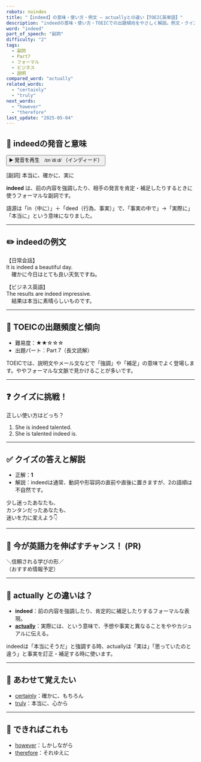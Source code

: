 ```yaml
---
robots: noindex
title: "【indeed】の意味・使い方・例文 ― actuallyとの違い【TOEIC英単語】"
description: "indeedの意味・使い方・TOEICでの出題傾向をやさしく解説。例文・クイズ付きでactuallyとの違いもわかりやすく学べます。"
word: "indeed"
part_of_speech: "副詞"
difficulty: "2"
tags:
  - 副詞
  - Part7
  - フォーマル
  - ビジネス
  - 説明
compared_word: "actually"
related_words:
  - "certainly"
  - "truly"
next_words:
  - "however"
  - "therefore"
last_update: "2025-05-04"
---
```


## 🔰 indeedの発音と意味

<button class="play-audio" onclick="playTTS('indeed')">
  <span class="play-audio-main">
    ▶️ 発音を再生　/ɪnˈdiːd/
  </span>
  <span class="play-audio-sub">
    （インディード）
  </span>
</button>

[副詞] 本当に、確かに、実に

**indeed** は、前の内容を強調したり、相手の発言を肯定・補足したりするときに使うフォーマルな副詞です。

語源は「in（中に）」＋「deed（行為、事実）」で、「事実の中で」→「実際に」「本当に」という意味になりました。

---

## ✏️ indeedの例文

【日常会話】  
It is indeed a beautiful day.  
　確かに今日はとても良い天気ですね。

【ビジネス英語】  
The results are indeed impressive.  
　結果は本当に素晴らしいものです。

---

## 🎯 TOEICの出題頻度と傾向

- 難易度：★★☆☆☆
- 出題パート：Part 7（長文読解）

TOEICでは、説明文やメール文などで「強調」や「補足」の意味でよく登場します。ややフォーマルな文脈で見かけることが多いです。

---

## ❓ クイズに挑戦！

正しい使い方はどっち？

1. She is indeed talented.  
2. She is talented indeed is.

---

## ✅ クイズの答えと解説

- 正解：**1**
- 解説：indeedは通常、動詞や形容詞の直前や直後に置きますが、2の語順は不自然です。

少し迷ったあなたも、  
カンタンだったあなたも、  
迷いを力に変えよう👇️

---

## 🚀 今が英語力を伸ばすチャンス！ (PR)

<div class="info-center">
＼信頼される学びの形／<br>  
（おすすめ情報予定）
</div>

---

## 🤔  actually との違いは？

- **indeed**：前の内容を強調したり、肯定的に補足したりするフォーマルな表現。
- **[actually](/actually)**：実際には、という意味で、予想や事実と異なることをややカジュアルに伝える。

indeedは「本当にそうだ」と強調する時、actuallyは「実は」「思っていたのと違う」と事実を訂正・補足する時に使います。

---

## 🧩 あわせて覚えたい

- [certainly](/certainly)：確かに、もちろん
- [truly](/truly)：本当に、心から

---

## 📖 できればこれも

- [however](/however)：しかしながら
- [therefore](/therefore)：それゆえに

<!-- cvid: aid03_bid44 -->
